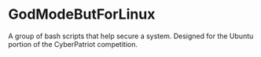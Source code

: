 # GodModeButForLinux
A group of bash scripts that help secure a system. Designed for the Ubuntu portion of the CyberPatriot competition.
